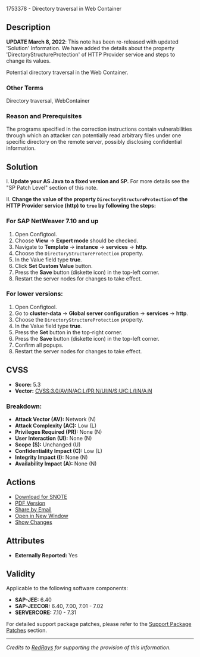 1753378 - Directory traversal in Web Container

## Description

**UPDATE March 8, 2022**: This note has been re-released with updated 'Solution' Information. We have added the details about the property 'DirectoryStructureProtection' of HTTP Provider service and steps to change its values.

Potential directory traversal in the Web Container.

### Other Terms
Directory traversal, WebContainer

### Reason and Prerequisites
The programs specified in the correction instructions contain vulnerabilities through which an attacker can potentially read arbitrary files under one specific directory on the remote server, possibly disclosing confidential information.

## Solution

I. **Update your AS Java to a fixed version and SP.** For more details see the "SP Patch Level" section of this note.

II. **Change the value of the property `DirectoryStructureProtection` of the HTTP Provider service (http) to `true` by following the steps:**

### For SAP NetWeaver 7.10 and up
1. Open Configtool.
2. Choose **View** -> **Expert mode** should be checked.
3. Navigate to **Template** -> **instance** -> **services** -> **http**.
4. Choose the `DirectoryStructureProtection` property.
5. In the Value field type **true**.
6. Click **Set Custom Value** button.
7. Press the **Save** button (diskette icon) in the top-left corner.
8. Restart the server nodes for changes to take effect.

### For lower versions:
1. Open Configtool.
2. Go to **cluster-data** -> **Global server configuration** -> **services** -> **http**.
3. Choose the `DirectoryStructureProtection` property.
4. In the Value field type **true**.
5. Press the **Set** button in the top-right corner.
6. Press the **Save** button (diskette icon) in the top-left corner.
7. Confirm all popups.
8. Restart the server nodes for changes to take effect.

## CVSS

- **Score:** 5.3
- **Vector:** [CVSS:3.0/AV:N/AC:L/PR:N/UI:N/S:U/C:L/I:N/A:N](https://nvd.nist.gov/vuln-metrics/cvss/v3-calculator)

### Breakdown:
- **Attack Vector (AV):** Network (N)
- **Attack Complexity (AC):** Low (L)
- **Privileges Required (PR):** None (N)
- **User Interaction (UI):** None (N)
- **Scope (S):** Unchanged (U)
- **Confidentiality Impact (C):** Low (L)
- **Integrity Impact (I):** None (N)
- **Availability Impact (A):** None (N)

## Actions
- [Download for SNOTE](https://notesdownloads.sap.com/note/0040000017487032017)
- [PDF Version](https://me.sap.com/sap/support/sfm/notes/print/0001753378?language=en-US&token=C150474A2BBE72E27E18ECF6DE056C5A)
- [Share by Email](https://me.sap.com/)
- [Open in New Window](https://me.sap.com/)
- [Show Changes](https://me.sap.com/notesLatestChanges/0001753378/E/diff)

## Attributes

- **Externally Reported:** Yes

## Validity

Applicable to the following software components:

- **SAP-JEE:** 6.40
- **SAP-JEECOR:** 6.40, 7.00, 7.01 - 7.02
- **SERVERCORE:** 7.10 - 7.31

For detailed support package patches, please refer to the [Support Package Patches](https://me.sap.com/) section.

---

*Credits to [RedRays](https://redrays.io) for supporting the provision of this information.*